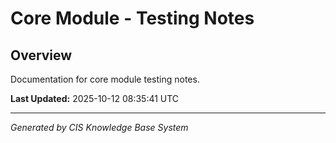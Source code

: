 # Core Module - Testing Notes

## Overview
Documentation for core module testing notes.

**Last Updated:** 2025-10-12 08:35:41 UTC

---
*Generated by CIS Knowledge Base System*
